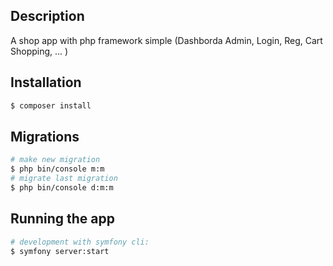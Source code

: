 

## Description
A shop app with php framework simple (Dashborda Admin, Login, Reg, Cart Shopping, ... )

## Installation

```bash
$ composer install
```

## Migrations

```bash
# make new migration
$ php bin/console m:m
# migrate last migration
$ php bin/console d:m:m
```

## Running the app

```bash
# development with symfony cli:
$ symfony server:start
```

